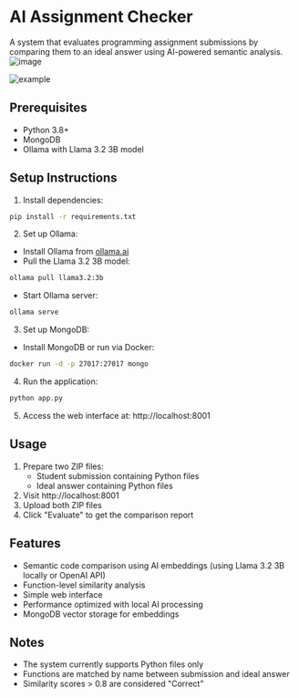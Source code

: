 # AI Assignment Checker

A system that evaluates programming assignment submissions by comparing them to an ideal answer using AI-powered semantic analysis.
![image](https://github.com/user-attachments/assets/0ec61fd1-4b22-4be2-b16a-ef35997d423a)

![example](https://github.com/user-attachments/assets/d5abd5eb-4b17-4df8-bb45-166abf702cb6)

## Prerequisites

- Python 3.8+
- MongoDB
- Ollama with Llama 3.2 3B model

## Setup Instructions

1. Install dependencies:
```bash
pip install -r requirements.txt
```

2. Set up Ollama:
- Install Ollama from [ollama.ai](https://ollama.ai)
- Pull the Llama 3.2 3B model:
```bash
ollama pull llama3.2:3b
```
- Start Ollama server:
```bash
ollama serve
```

3. Set up MongoDB:
- Install MongoDB or run via Docker:
```bash
docker run -d -p 27017:27017 mongo
```

4. Run the application:
```bash
python app.py
```

5. Access the web interface at: http://localhost:8001

## Usage

1. Prepare two ZIP files:
   - Student submission containing Python files
   - Ideal answer containing Python files
2. Visit http://localhost:8001
3. Upload both ZIP files
4. Click "Evaluate" to get the comparison report

## Features

- Semantic code comparison using AI embeddings (using Llama 3.2 3B locally or OpenAI API)
- Function-level similarity analysis
- Simple web interface
- Performance optimized with local AI processing
- MongoDB vector storage for embeddings

## Notes

- The system currently supports Python files only
- Functions are matched by name between submission and ideal answer
- Similarity scores > 0.8 are considered "Correct" 

